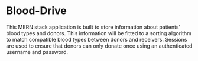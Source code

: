# Blood-Drive
This MERN stack application is built to store information about patients' blood types and donors. This information will be fitted to a sorting algorithm to match compatible blood types between donors and receivers. Sessions are used to ensure that donors can only donate once using an authenticated username and password.
